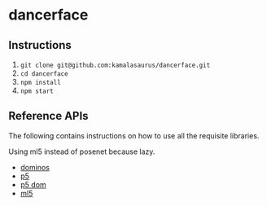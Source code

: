 # dancerface

## Instructions

1. `git clone git@github.com:kamalasaurus/dancerface.git`
2. `cd dancerface`
3. `npm install`
4. `npm start`

## Reference APIs

The following contains instructions on how to use all the requisite
libraries.

Using ml5 instead of posenet because lazy.

- [dominos](https://www.npmjs.com/package/dominos)
- [p5](https://p5js.org/reference/)
- [p5 dom](https://p5js.org/reference/#/libraries/p5.dom)
- [ml5](https://ml5js.org/docs/posenet-webcam)

